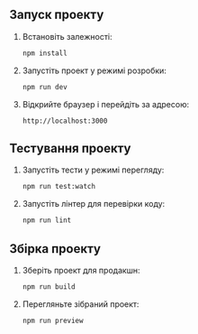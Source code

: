 ## Запуск проекту

1. Встановіть залежності:

   ```sh
   npm install
   ```

2. Запустіть проект у режимі розробки:

   ```sh
   npm run dev
   ```

3. Відкрийте браузер і перейдіть за адресою:
   ```
   http://localhost:3000
   ```

## Тестування проекту

1. Запустіть тести у режимі перегляду:

   ```sh
   npm run test:watch
   ```

2. Запустіть лінтер для перевірки коду:
   ```sh
   npm run lint
   ```

## Збірка проекту

1. Зберіть проект для продакшн:

   ```sh
   npm run build
   ```

2. Перегляньте зібраний проект:
   ```sh
   npm run preview
   ```
